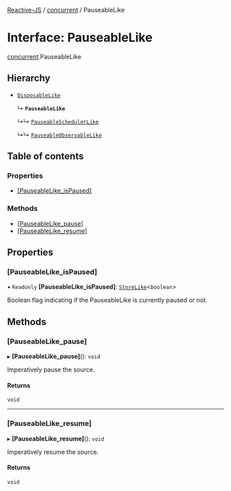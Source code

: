 [Reactive-JS](../README.md) / [concurrent](../modules/concurrent.md) / PauseableLike

# Interface: PauseableLike

[concurrent](../modules/concurrent.md).PauseableLike

## Hierarchy

- [`DisposableLike`](utils.DisposableLike.md)

  ↳ **`PauseableLike`**

  ↳↳ [`PauseableSchedulerLike`](concurrent.PauseableSchedulerLike.md)

  ↳↳ [`PauseableObservableLike`](concurrent.PauseableObservableLike.md)

## Table of contents

### Properties

- [[PauseableLike\_isPaused]](concurrent.PauseableLike.md#[pauseablelike_ispaused])

### Methods

- [[PauseableLike\_pause]](concurrent.PauseableLike.md#[pauseablelike_pause])
- [[PauseableLike\_resume]](concurrent.PauseableLike.md#[pauseablelike_resume])

## Properties

### [PauseableLike\_isPaused]

• `Readonly` **[PauseableLike\_isPaused]**: [`StoreLike`](events.StoreLike.md)\<`boolean`\>

Boolean flag indicating if the PauseableLike is currently paused or not.

## Methods

### [PauseableLike\_pause]

▸ **[PauseableLike_pause]**(): `void`

Imperatively pause the source.

#### Returns

`void`

___

### [PauseableLike\_resume]

▸ **[PauseableLike_resume]**(): `void`

Imperatively resume the source.

#### Returns

`void`
